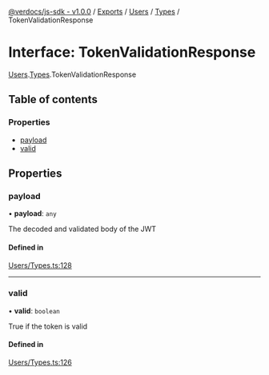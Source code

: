 [@verdocs/js-sdk - v1.0.0](../README.md) / [Exports](../modules.md) / [Users](../modules/Users.md) / [Types](../modules/Users.Types.md) / TokenValidationResponse

# Interface: TokenValidationResponse

[Users](../modules/Users.md).[Types](../modules/Users.Types.md).TokenValidationResponse

## Table of contents

### Properties

- [payload](Users.Types.TokenValidationResponse.md#payload)
- [valid](Users.Types.TokenValidationResponse.md#valid)

## Properties

### payload

• **payload**: `any`

The decoded and validated body of the JWT

#### Defined in

[Users/Types.ts:128](https://github.com/Verdocs/js-sdk/blob/main/src/Users/Types.ts#L128)

___

### valid

• **valid**: `boolean`

True if the token is valid

#### Defined in

[Users/Types.ts:126](https://github.com/Verdocs/js-sdk/blob/main/src/Users/Types.ts#L126)
